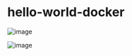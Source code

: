 # hello-world-docker

![image](https://user-images.githubusercontent.com/52382282/233861087-602cde36-dded-458f-b364-26d0c51d1a70.png)

![image](https://github.com/J0SAL/hello-world-docker-k8s/assets/52382282/cdb3f1ca-6dc1-4e14-9450-8aa7728bb55a)

